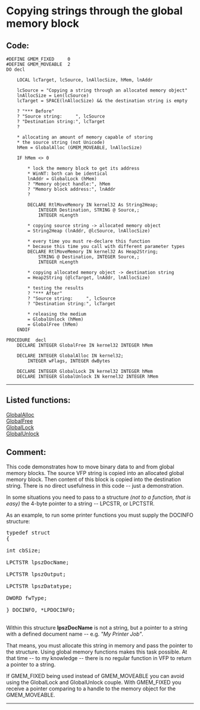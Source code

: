 <link rel="stylesheet" type="text/css" href="../css/win32api.css">  
<link rel="stylesheet" href="https://cdnjs.cloudflare.com/ajax/libs/font-awesome/4.7.0/css/font-awesome.min.css">

# Copying strings through the global memory block

## Code:
```foxpro  
#DEFINE GMEM_FIXED     0
#DEFINE GMEM_MOVEABLE  2
DO decl

	LOCAL lcTarget, lcSource, lnAllocSize, hMem, lnAddr

	lcSource = "Copying a string through an allocated memory object"
	lnAllocSize = Len(lcSource)
	lcTarget = SPACE(lnAllocSize) && the destination string is empty

	? "*** Before"
	? "Source string:     ", lcSource
	? "Destination string:", lcTarget
	?

	* allocating an amount of memory capable of storing
	* the source string (not Unicode)
	hMem = GlobalAlloc (GMEM_MOVEABLE, lnAllocSize)

	IF hMem <> 0
	
		* lock the memory block to get its address
		* WinNT: both can be identical
		lnAddr = GlobalLock (hMem)
		? "Memory object handle:", hMem
		? "Memory block address:", lnAddr
		?

		DECLARE RtlMoveMemory IN kernel32 As String2Heap;
			INTEGER Destination, STRING @ Source,;
			INTEGER nLength

		* copying source string -> allocated memory object
		= String2Heap (lnAddr, @lcSource, lnAllocSize)

		* every time you must re-declare this function
		* because this time you call with different parameter types
		DECLARE RtlMoveMemory IN kernel32 As Heap2String;
			STRING @ Destination, INTEGER Source,;
			INTEGER nLength

		* copying allocated memory object -> destination string
		= Heap2String (@lcTarget, lnAddr, lnAllocSize)

		* testing the results
		? "*** After"
		? "Source string:     ", lcSource
		? "Destination string:", lcTarget

		* releasing the medium
		= GlobalUnlock (hMem)
		= GlobalFree (hMem)
	ENDIF

PROCEDURE  decl
	DECLARE INTEGER GlobalFree IN kernel32 INTEGER hMem

	DECLARE INTEGER GlobalAlloc IN kernel32;
		INTEGER wFlags, INTEGER dwBytes

	DECLARE INTEGER GlobalLock IN kernel32 INTEGER hMem
	DECLARE INTEGER GlobalUnlock IN kernel32 INTEGER hMem  
```  
***  


## Listed functions:
[GlobalAlloc](../libraries/kernel32/GlobalAlloc.md)  
[GlobalFree](../libraries/kernel32/GlobalFree.md)  
[GlobalLock](../libraries/kernel32/GlobalLock.md)  
[GlobalUnlock](../libraries/kernel32/GlobalUnlock.md)  

## Comment:
This code demonstrates how to move binary data to and from global memory blocks. The source VFP string is copied into an allocated global memory block. Then content of this block is copied into the destination string. There is no direct usefulness in this code -- just a demonstration.  
  
In some situations you need to pass to a structure *(not to a function, that is easy)* the 4-byte pointer to a string -- LPCSTR, or LPCTSTR.   
  
As an example, to run some printer functions you must supply the DOCINFO structure:  
<Span style="font-face: Courier; Color: #0000a0"><pre>typedef struct {   
    int     cbSize;   
    LPCTSTR lpszDocName;   
    LPCTSTR lpszOutput;   
    LPCTSTR lpszDatatype;  
    DWORD   fwType;   
} DOCINFO, *LPDOCINFO;</pre></Span>  
Within this structure **lpszDocName** is not a string, but a pointer to a string with a defined document name -- e.g. *"My Printer Job"*.   
  
That means, you must allocate this string in memory and pass the pointer to the structure. Using global memory functions makes this task possible. At that time -- to my knowledge -- there is no regular function in VFP to return a pointer to a string.  
  
If GMEM_FIXED being used instead of GMEM_MOVEABLE you can avoid using the GlobalLock and GlobalUnlock couple. With GMEM_FIXED you receive a pointer comparing to a handle to the memory object for the GMEM_MOVEABLE.  
  
***  

